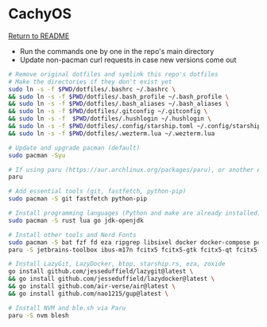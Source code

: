 # CachyOS

[Return to README](./README.md)

- Run the commands one by one in the repo's main directory
- Update non-pacman curl requests in case new versions come out

```bash
# Remove original dotfiles and symlink this repo's dotfiles
# Make the directories if they don't exist yet
sudo ln -s -f $PWD/dotfiles/.bashrc ~/.bashrc \
&& sudo ln -s -f $PWD/dotfiles/.bash_profile ~/.bash_profile \
&& sudo ln -s -f $PWD/dotfiles/.bash_aliases ~/.bash_aliases \
&& sudo ln -s -f $PWD/dotfiles/.gitconfig ~/.gitconfig \
&& sudo ln -s -f  $PWD/dotfiles/.hushlogin ~/.hushlogin \
&& sudo ln -s -f $PWD/dotfiles/.config/starship.toml ~/.config/starship.toml \
&& sudo ln -s -f $PWD/dotfiles/.wezterm.lua ~/.wezterm.lua
```

```bash
# Update and upgrade pacman (default)
sudo pacman -Syu
```

```bash
# If using paru (https://aur.archlinux.org/packages/paru), or another AUR helper (look it up)
paru
```

```bash
# Add essential tools (git, fastfetch, python-pip)
sudo pacman -S git fastfetch python-pip
```

```bash
# Install programming languages (Python and make are already installed)
sudo pacman -S rust lua go jdk-openjdk
```

```bash
# Install other tools and Nerd Fonts
sudo pacman -S bat fzf fd eza ripgrep libsixel docker docker-compose podman cmake neovim putty cargo-update wezterm zellij starship nerd-fonts ttf-ms-fonts ttf-aptos
paru -S jetbrains-toolbox ibus-m17n fcitx5 fcitx5-gtk fcitx5-qt fcitx5-m17n ttf-sil-abyssinica
```

```bash
# Install LazyGit, LazyDocker, btop, starship.rs, eza, zoxide
go install github.com/jesseduffield/lazygit@latest \
&& go install github.com/jesseduffield/lazydocker@latest \
&& go install github.com/air-verse/air@latest \
&& go install github.com/nao1215/gup@latest \
```

```bash
# Install NVM and ble.sh via Paru
paru -S nvm blesh
```
